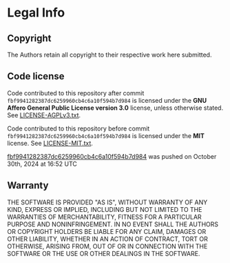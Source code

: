 # Legal Info

## Copyright

The Authors retain all copyright to their respective work here submitted.

## Code license

Code contributed to this repository after commit `fbf9941282387dc6259960cb4c6a10f594b7d984` is licensed under the **GNU Affero General Public License version 3.0** license, unless otherwise stated. See [LICENSE-AGPLv3.txt](LICENSE-AGPLv3.txt).

Code contributed to this repository before commit `fbf9941282387dc6259960cb4c6a10f594b7d984` is licensed under the **MIT** license.
See [LICENSE-MIT.txt](LICENSE-MIT.txt).

[fbf9941282387dc6259960cb4c6a10f594b7d984](https://github.com/LateStation14/Late-station-14/commit/fbf9941282387dc6259960cb4c6a10f594b7d984) was pushed on October 30th, 2024 at 16:52 UTC

## Warranty

THE SOFTWARE IS PROVIDED "AS IS", WITHOUT WARRANTY OF ANY KIND, EXPRESS OR
IMPLIED, INCLUDING BUT NOT LIMITED TO THE WARRANTIES OF MERCHANTABILITY, FITNESS
FOR A PARTICULAR PURPOSE AND NONINFRINGEMENT. IN NO EVENT SHALL THE AUTHORS OR
COPYRIGHT HOLDERS BE LIABLE FOR ANY CLAIM, DAMAGES OR OTHER LIABILITY, WHETHER
IN AN ACTION OF CONTRACT, TORT OR OTHERWISE, ARISING FROM, OUT OF OR IN
CONNECTION WITH THE SOFTWARE OR THE USE OR OTHER DEALINGS IN THE SOFTWARE.
